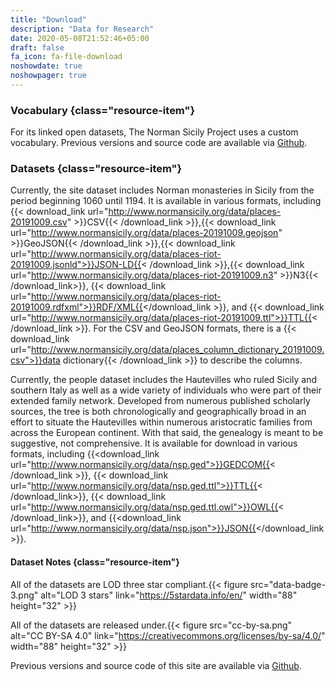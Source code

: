 ```yaml
---
title: "Download"
description: "Data for Research"
date: 2020-05-08T21:52:46+05:00
draft: false
fa_icon: fa-file-download
noshowdate: true
noshowpager: true
---
```


### Vocabulary {class="resource-item"} ###

For its linked open datasets, The Norman Sicily Project uses a custom vocabulary. Previous versions and source code are available via [Github](https://github.com/the-norman-sicily-project/data-dumps).

### Datasets {class="resource-item"} ###

Currently, the site dataset includes Norman monasteries in Sicily from the period beginning 1060 until 1194. It is available in various formats, including {{< download_link url="http://www.normansicily.org/data/places-20191009.csv" >}}CSV{{< /download_link >}},{{< download_link url="http://www.normansicily.org/data/places-20191009.geojson" >}}GeoJSON{{< /download_link >}},{{< download_link url="http://www.normansicily.org/data/places-riot-20191009.jsonld">}}JSON-LD{{< /download_link >}},{{< download_link url="http://www.normansicily.org/data/places-riot-20191009.n3" >}}N3{{< /download_link>}}, {{< download_link url="http://www.normansicily.org/data/places-riot-20191009.rdfxml">}}RDF/XML{{</download_link >}}, and {{< download_link url="http://www.normansicily.org/data/places-riot-20191009.ttl">}}TTL{{< /download_link >}}. For the CSV and GeoJSON formats, there is a {{< download_link url="http://www.normansicily.org/data/places_column_dictionary_20191009.csv">}}data dictionary{{< /download_link >}} to describe the columns.

Currently, the people dataset includes the Hautevilles who ruled Sicily and southern Italy as well as a wide variety of individuals who were part of their extended family network. Developed from numerous published scholarly sources, the tree is both chronologically and geographically broad in an effort to situate the Hautevilles within numerous aristocratic families from across the European continent. With that said, the genealogy is meant to be suggestive, not comprehensive. It is available for download in various formats, including {{<download_link url="http://www.normansicily.org/data/nsp.ged">}}GEDCOM{{< /download_link >}}, {{< download_link url="http://www.normansicily.org/data/nsp.ged.ttl">}}TTL{{< /download_link>}}, {{< download_link url="http://www.normansicily.org/data/nsp.ged.ttl.owl">}}OWL{{< /download_link>}}, and {{<download_link url="http://www.normansicily.org/data/nsp.json">}}JSON{{</download_link>}}.

#### Dataset Notes {class="resource-item"} ####

All of the datasets are LOD three star compliant.{{< figure src="data-badge-3.png" alt="LOD 3 stars" link="https://5stardata.info/en/" width="88" height="32" >}}

All of the datasets are released under.{{< figure src="cc-by-sa.png" alt="CC BY-SA 4.0" link="https://creativecommons.org/licenses/by-sa/4.0/" width="88" height="32" >}}

Previous versions and source code of this site are available via [Github](https://github.com/the-norman-sicily-project/website).
